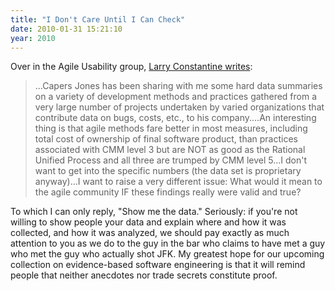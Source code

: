 ```yaml
---
title: "I Don't Care Until I Can Check"
date: 2010-01-31 15:21:10
year: 2010
---
```

Over in the Agile Usability group, <a href="http://tech.groups.yahoo.com/group/agile-usability/message/6751">Larry Constantine writes</a>:
<blockquote>...Capers Jones has been sharing with me some hard data summaries on a variety of development methods and practices gathered from a very large number of projects undertaken by varied organizations that contribute data on bugs, costs, etc., to his company....An interesting thing is that agile methods fare better in most measures, including total cost of ownership of final software product, than practices associated with CMM level 3 but are NOT as good as the Rational Unified Process and all three are trumped by CMM level 5...I don't want to get into the specific numbers (the data set is proprietary anyway)...I want to raise a very different issue: What would it mean to the agile community IF these findings really were valid and true?</blockquote>
To which I can only reply, "Show me the data." Seriously: if you're not willing to show people your data and explain where and how it was collected, and how it was analyzed, we should pay exactly as much attention to you as we do to the guy in the bar who claims to have met a guy who met the guy who actually shot JFK. My greatest hope for our upcoming collection on evidence-based software engineering is that it will remind people that neither anecdotes nor trade secrets constitute proof.
